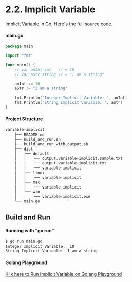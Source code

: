 # 2.2. Implicit Variable

Implicit Variable in Go. Here's the full source code.

#### main.go

```go
package main

import "fmt"

func main() {
	// var anInt int   // = 10
	// var aStr string // = "I am a string"

	anInt := 10
	aStr := "I am a string"

	fmt.Println("Integer Implicit Variable: ", anInt)
	fmt.Println("String Implicit Variable: ", aStr)
}

```

#### Project Structure

```bash
variable-implicit
    ├── README.md
    ├── build_and_run.sh
    ├── build_and_run_with_output.sh
    ├── dist
    │   ├── default
    │   │   ├── output.variable-implicit.sample.txt
    │   │   ├── output.variable-implicit.txt
    │   │   └── variable-implicit
    │   ├── linux
    │   │   └── variable-implicit
    │   ├── mac
    │   │   └── variable-implicit
    │   └── win
    │       └── variable-implicit.exe
    └── main.go

```

## Build and Run

#### Running with "go run"

```bash
$ go run main.go
Integer Implicit Variable:  10
String Implicit Variable:  I am a string

```

#### Golang Playground

[Klik here to Run Implicit Variable on Golang Playground](https://play.golang.org/p/fI7tsQBVGV2)